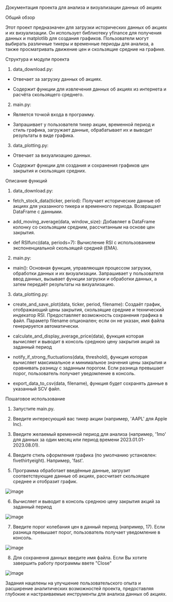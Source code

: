 Документация проекта для анализа и визуализации данных об акциях

Общий обзор

Этот проект предназначен для загрузки исторических данных об акциях и их визуализации. Он использует библиотеку yfinance для получения данных и matplotlib для создания графиков. Пользователи могут выбирать различные тикеры и временные периоды для анализа, а также просматривать движение цен и скользящие средние на графике.


Структура и модули проекта

1. data_download.py:

- Отвечает за загрузку данных об акциях.

- Содержит функции для извлечения данных об акциях из интернета и расчёта скользящего среднего.


2. main.py:

- Является точкой входа в программу.

- Запрашивает у пользователя тикер акции, временной период и стиль графика, загружает данные, обрабатывает их и выводит результаты в виде графика.


3. data_plotting.py:

- Отвечает за визуализацию данных.

- Содержит функции для создания и сохранения графиков цен закрытия и скользящих средних.


Описание функций


1. data_download.py:

- fetch_stock_data(ticker, period): Получает исторические данные об акциях для указанного тикера и временного периода. Возвращает DataFrame с данными.

- add_moving_average(data, window_size): Добавляет в DataFrame колонку со скользящим средним, рассчитанным на основе цен закрытия.

- def RSIfunc(data, periods=7): Вычисление RSI с использованием экспоненциальной скользящей средней (EMA).


2. main.py:

- main(): Основная функция, управляющая процессом загрузки, обработки данных и их визуализации. Запрашивает у пользователя ввод данных, вызывает функции загрузки и обработки данных, а затем передаёт результаты на визуализацию.



3. data_plotting.py:

- create_and_save_plot(data, ticker, period, filename): Создаёт график, отображающий цены закрытия, скользящие средние и технический индекатор RSI. Предоставляет возможность сохранения графика в файл. Параметр filename опционален; если он не указан, имя файла генерируется автоматически.

- calculate_and_display_average_price(data), функция которая вычисляет и выводит в консоль среднюю цену закрытия акций за заданный период

- notify_if_strong_fluctuations(data, threshold), функция которая вычисляет максимальное и минимальное значения цены закрытия и сравнивать разницу с заданным порогом. Если разница превышает порог, пользователь получает уведомление в консоль.
- export_data_to_csv(data, filename), функция будет сохранять данные в указанный SCV файл.

Пошаговое использование

1. Запустите main.py.

2. Введите интересующий вас тикер акции (например, 'AAPL' для Apple Inc).
3. Введите желаемый временной период для анализа (например, '1mo' для данных за один месяц или период времени 2023.01.01-2023.08.01).
4. Введите стиль оформления графика (по умолчанию установлен: fivethirtyeight). Например, 'fast'.
5. Программа обработает введённые данные, загрузит соответствующие данные об акциях, рассчитает скользящее среднее и отобразит график.

![image](https://github.com/user-attachments/assets/6932d840-b113-48dd-babf-e026a4eb3612)

6. Вычисляет и выводит в консоль среднюю цену закрытия акций за заданный период

![image](https://github.com/user-attachments/assets/9cb2762a-dd5b-490a-b67b-983379839733)

7. Введите порог колебания цен в данный период (например, 17). Если разница превышает порог, пользователь получает уведомление в консоль.

![image](https://github.com/user-attachments/assets/706bafe1-83e1-40ef-880b-c8953d4de44d)

8. Для сохранення данных введите имя файла. Если Вы хотите завершить работу программы ввете "Close"

![image](https://github.com/user-attachments/assets/5cd435a8-abf5-4e99-85ce-189acd01057d)

Задания нацелены на улучшение пользовательского опыта и расширение аналитических возможностей проекта, предоставляя глубокие и настраиваемые инструменты для анализа данных об акциях.
